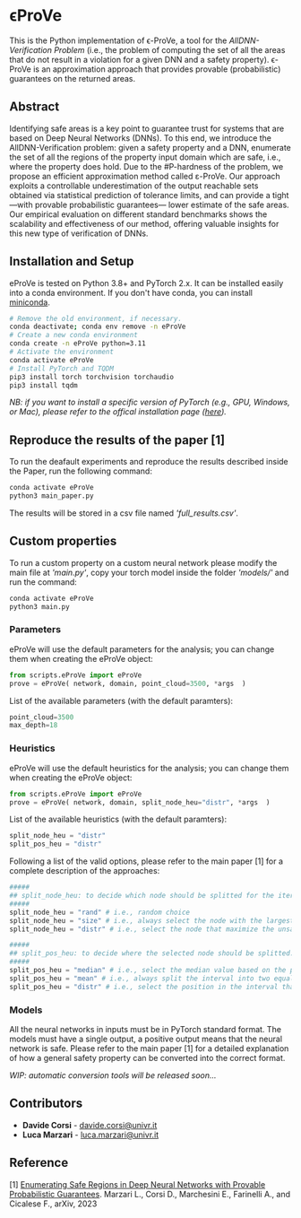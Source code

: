 # ϵProVe

This is the Python implementation of ϵ-ProVe, a tool for the *AllDNN-Verification Problem* (i.e., the problem of computing the set of all the areas that do not result in a violation for a given DNN and a safety property). ϵ-ProVe is an approximation approach that provides  provable (probabilistic) guarantees on the returned areas. 

## Abstract
Identifying safe areas is a key point to guarantee trust for systems that are based on Deep Neural Networks (DNNs). To this end, we introduce the AllDNN-Verification problem: given a safety property and a DNN, enumerate the set of all the regions of the property input domain which are safe, i.e., where the property does hold. Due to the #P-hardness of the problem, we propose an efficient approximation method called ε-ProVe. Our approach exploits a controllable underestimation of the output reachable sets obtained via statistical prediction of tolerance limits, and can provide a tight —with provable probabilistic guarantees— lower estimate of the safe areas. Our empirical evaluation on different standard benchmarks shows the scalability and effectiveness of our method, offering valuable insights for this new type of verification of DNNs.

## Installation and Setup

eProVe is tested on Python 3.8+ and PyTorch 2.x. It can be installed
easily into a conda environment. If you don't have conda, you can install
[miniconda](https://docs.conda.io/en/latest/miniconda.html).

```bash
# Remove the old environment, if necessary.
conda deactivate; conda env remove -n eProVe
# Create a new conda environment
conda create -n eProVe python=3.11
# Activate the environment
conda activate eProVe
# Install PyTorch and TQDM
pip3 install torch torchvision torchaudio
pip3 install tqdm
```

*NB: if you want to install a specific version of PyTorch (e.g., GPU, Windows, or Mac), please refer to the offical installation page ([here](https://pytorch.org)).*

## Reproduce the results of the paper [1]
To run the deafault experiments and reproduce the results described inside the Paper, run the following command:
```bash
conda activate eProVe
python3 main_paper.py
```

The results will be stored in a csv file named *'full_results.csv'*.

## Custom properties
To run a custom property on a custom neural network please modify the main file at *'main.py'*, copy your torch model inside the folder *'models/'* and run the command:
```bash
conda activate eProVe
python3 main.py
```

### Parameters
eProVe will use the default parameters for the analysis; you can change them when creating the eProVe object: 
```python
from scripts.eProVe import eProVe
prove = eProVe( network, domain, point_cloud=3500, *args  )
```

List of the available parameters (with the default paramters):
```python
point_cloud=3500
max_depth=18 
```

### Heuristics
eProVe will use the default heuristics for the analysis; you can change them when creating the eProVe object: 
```python
from scripts.eProVe import eProVe
prove = eProVe( network, domain, split_node_heu="distr", *args  )
```

List of the available heuristics (with the default paramters):
```python
split_node_heu = "distr"
split_pos_heu = "distr"
```

Following a list of the valid options, please refer to the main paper [1] for a complete description of the approaches:
```python
#####
## split_node_heu: to decide which node should be splitted for the iterative refinement loop.
#####
split_node_heu = "rand" # i.e., random choice
split_node_heu = "size" # i.e., always select the node with the largest interval size
split_node_heu = "distr" # i.e., select the node that maximize the unsafe portion of the area (please refer to the main paper for details [1])

#####
## split_pos_heu: to decide where the selected node should be splitted.
#####
split_pos_heu = "median" # i.e., select the median value based on the point cloud collected
split_pos_heu = "mean" # i.e., always split the interval into two equals portion
split_pos_heu = "distr" # i.e., select the position in the interval that maximizes the unsafe portion of the area (please refer to the main paper for details [1])
```

### Models
All the neural networks in inputs must be in PyTorch standard format. The models must have a single output, a positive output means that the neural network is safe. Please refer to the main paper [1] for a detailed explanation of how a general safety property can be converted into the correct format.

*WIP: automatic conversion tools will be released soon...*

## Contributors
*  **Davide Corsi** - davide.corsi@univr.it
*  **Luca Marzari** - luca.marzari@univr.it

## Reference
[1] [Enumerating Safe Regions in Deep Neural Networks with Provable Probabilistic Guarantees](https://arxiv.org/abs/2308.09842).  Marzari L., Corsi D., Marchesini E., Farinelli A., and Cicalese F., arXiv, 2023
